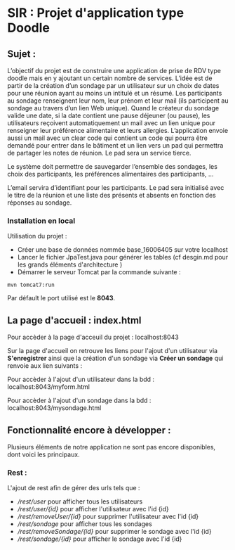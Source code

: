 # SIR : Projet d'application type Doodle

## Sujet :

<p>L’objectif du projet est de construire une application de prise de RDV type doodle mais en y ajoutant un certain nombre de services. L’idée est de partir de la création d’un sondage par un utilisateur sur un choix de dates pour une réunion ayant au moins un intitulé et un résumé. Les participants au sondage renseignent leur nom, leur prénom et leur mail (ils participent au sondage au travers d’un lien Web unique). Quand le créateur du sondage valide une date, si la date contient une pause déjeuner (ou pause), les utilisateurs reçoivent automatiquement un mail avec un lien unique pour renseigner leur préférence alimentaire et leurs allergies. L’application envoie aussi un mail avec un clear code qui contient un code qui pourra être demandé pour entrer dans le bâtiment et un lien vers un pad qui permettra de partager les notes de réunion. Le pad sera un service tierce. </p><p>Le système doit permettre de sauvegarder l’ensemble des sondages, les choix des participants, les préférences alimentaires des participants, … </p><p>L’email servira d’identifiant pour les participants. 
Le pad sera initialisé avec le titre de la réunion et une liste des présents et absents en fonction des réponses au sondage. </p>

### Installation en local

Utilisation du projet :

* Créer une base de données nommée base_16006405 sur votre localhost 
* Lancer le fichier JpaTest.java pour générer les tables (cf desgin.md pour les grands éléments d'architecture )
* Démarrer le serveur Tomcat par la commande suivante :

```
mvn tomcat7:run
```
Par défault le port utilisé est le **8043**.

## La page d'accueil : index.html

Pour accèder à la page d'acceuil du projet : localhost:8043 
<p>Sur la page d'accueil on retrouve les liens pour l'ajout d'un utilisateur via <strong>S'enregistrer</strong> ainsi que la création d'un sondage via <strong>Créer un sondage</strong> qui renvoie aux lien suivants :<p>
<p>Pour accèder à l'ajout d'un utilisateur dans la bdd : localhost:8043/myform.html</p>
<p>Pour accèder à l'ajout d'un sondage dans la bdd : localhost:8043/mysondage.html</p>

## Fonctionnalité encore à développer :

Plusieurs éléments de notre application ne sont pas encore disponibles, dont voici les principaux.

### Rest :

L'ajout de rest afin de gérer des urls tels que :

* */rest/user* pour afficher tous les utilisateurs
* */rest/user/{id}* pour afficher l'utilisateur avec l'id {id}
* */rest/removeUser/{id}* pour supprimer l'utilisateur avec l'id {id}
* */rest/sondage* pour afficher tous les sondages
* */rest/removeSondage/{id}* pour supprimer le sondage avec l'id {id}
* */rest/sondage/{id}* pour afficher le sondage avec l'id {id}





